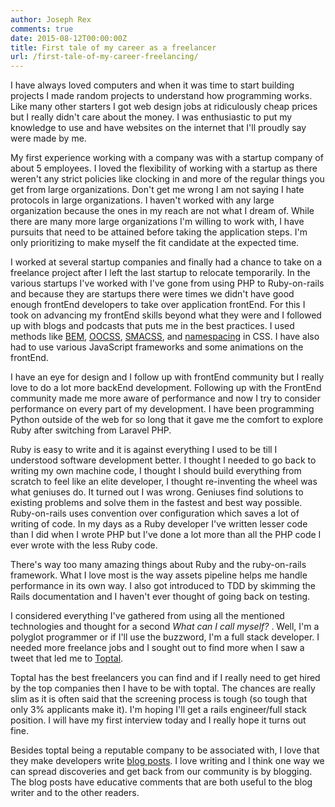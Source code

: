 ```yaml
---
author: Joseph Rex
comments: true
date: 2015-08-12T00:00:00Z
title: First tale of my career as a freelancer
url: /first-tale-of-my-career-freelancing/
---
```


I have always loved computers and when it was time to start building projects I made random projects to understand how programming works. Like many other starters I got web design jobs at ridiculously cheap prices but I really didn't care about the money. I was enthusiastic to put my knowledge to use and have websites on the internet that I'll proudly say were made by me.
<!--more-->

My first experience working with a company was with a startup company of about 5 employees. I loved the flexibility of working with a startup as there weren't any strict policies like clocking in and more of the regular things you get from large organizations. Don't get me wrong I am not saying I hate protocols in large organizations. I haven't worked with any large organization because the ones in my reach are not what I dream of. While there are many more large organizations I'm willing to work with, I have pursuits that need to be attained before taking the application steps. I'm only prioritizing to make myself the fit candidate at the expected time.

I worked at several startup companies and finally had a chance to take on a freelance project after I left the last startup to relocate temporarily. In the various startups I've worked with I've gone from using PHP to Ruby-on-rails and because they are startups there were times we didn't have good enough frontEnd developers to take over application frontEnd. For this I took on advancing my frontEnd skills beyond what they were and I followed up with blogs and podcasts that puts me in the best practices. I used methods like [BEM][1], [OOCSS][2], [SMACSS][3], and [namespacing][4] in CSS. I have also had to use various JavaScript frameworks and some animations on the frontEnd.

I have an eye for design and I follow up with frontEnd community but I really love to do a lot more backEnd development. Following up with the FrontEnd community made me more aware of performance and now I try to consider performance on every part of my development. I have been programming Python outside of the web for so long that it gave me the comfort to explore Ruby after switching from Laravel PHP.

Ruby is easy to write and it is against everything I used to be till I understood software development better. I thought I needed to go back to writing my own machine code, I thought I should build everything from scratch to feel like an elite developer, I thought re-inventing the wheel was what geniuses do. It turned out I was wrong. Geniuses find solutions to existing problems and solve them in the fastest and best way possible. Ruby-on-rails uses convention over configuration which saves a lot of writing of code. In my days as a Ruby developer I've written lesser code than I did when I wrote PHP but I've done a lot more than all the PHP code I ever wrote with the less Ruby code.

There's way too many amazing things about Ruby and the ruby-on-rails framework. What I love most is the way assets pipeline helps me handle performance in its own way. I also got introduced to TDD by skimming the Rails documentation and I haven't ever thought of going back on testing.

I considered everything I've gathered from using all the mentioned technologies and thought for a second *What can I call myself?* . Well, I'm a polyglot programmer or if I'll use the buzzword, I'm a full stack developer. I needed more freelance jobs and I sought out to find more when I saw a tweet that led me to [Toptal][5].

Toptal has the best freelancers you can find and if I really need to get hired by the top companies then I have to be with toptal. The chances are really slim as it is often said that the screening process is tough (so tough that only 3% applicants make it). I'm hoping I'll get a rails engineer/full stack position. I will have my first interview today and I really hope it turns out fine.

Besides toptal being a reputable company to be associated with, I love that they make developers write [blog posts][6]. I love writing and I think one way we can spread discoveries and get back from our community is by blogging. The blog posts have educative comments that are both useful to the blog writer and to the other readers.

[1]: https://bem.info
[2]: http://oocss.org
[3]: http://smacss.com
[4]: http://csswizardry.com/2015/03/more-transparent-ui-code-with-namespaces/
[5]: http://www.toptal.com/web
[6]: http://www.toptal.com/blog
